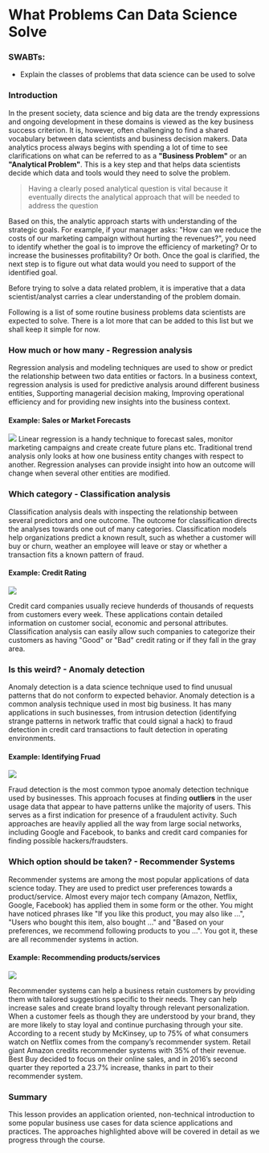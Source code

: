 
# What Problems Can Data Science Solve 

### SWABTs:
    
* Explain the classes of problems that data science can be used to solve


### Introduction 

In the present society, data science and big data are the trendy expressions and ongoing development in these domains is viewed as the key business success criterion. It is, however, often challenging to find a shared vocabulary between data scientists and business decision makers. Data analytics process always begins with spending a lot of time to see clarifications on what can be referred to as a **"Business Problem"** or an **"Analytical Problem"**. This is a key step and that helps data scientists decide which data and tools would they need to solve the problem. 

> Having a clearly posed analytical question is vital because it eventually directs the analytical approach that will be needed to address the question

Based on this, the analytic approach starts with understanding of the strategic goals. For example, if your manager asks: "How can we reduce the costs of our marketing campaign without hurting the revenues?", you need to identify whether the goal is to improve the efficiency of marketing? Or to increase the businesses profitability? Or both. Once the goal is clarified, the next step is to figure out what data would you need to support of the identified goal. 

Before trying to solve a data related problem, it is imperative that a data scientist/analyst carries a clear understanding of the problem domain. 

Following is a list of some routine business problems data scientists are expected to solve. There is a lot more that can be added to this list but we shall keep it simple for now. 

### How much or how many - Regression analysis

Regression analysis and modeling techniques are used to show or predict the relationship between two data entities or factors. In a business context, regression analysis is used for predictive analysis around different business entities, Supporting managerial decision making, Improving operational efficiency and for providing new insights into the business context. 

#### Example:  Sales or Market Forecasts

![](https://analysights.files.wordpress.com/2010/05/051310_0140_forecastfri21.png?w=450)
Linear regression is a handy technique to forecast sales, monitor marketing campaigns and create create future plans etc. Traditional trend analysis only looks at how one business entity changes with respect to another. Regression analyses can provide insight into how an outcome will change when several other entities are modified.


### Which category - Classification analysis

Classification analysis deals with inspecting the relationship between several predictors  and one outcome. The outcome for classification directs the analyses towards one out of many categories. Classification models help organizations predict a known result, such as whether a customer will buy or churn, weather an employee will leave or stay or whether a transaction fits a known pattern of fraud.

#### Example: Credit Rating

![](https://image.slidesharecdn.com/creditratingagencies-150922200742-lva1-app6891/95/credit-rating-agencies-15-638.jpg?cb=1442952619)

Credit card companies usually recieve hunderds of thousands of requests from customers every week. These applications contain detailed information on customer social, economic and personal attributes. Classification analysis can easily allow such companies to categorize their customers as having "Good" or "Bad" credit rating or if they fall in the gray area. 


### Is this weird? - Anomaly detection

Anomaly detection is a data science technique used to find unusual patterns that do not conform to expected behavior. Anomaly detection is a common analysis technique used in most big business. It has many applications in such businesses, from intrusion detection (identifying strange patterns in network traffic that could signal a hack) to fraud detection in credit card transactions to fault detection in operating environments.

#### Example: Identifying Fruad

![](https://cdn-images-1.medium.com/max/1200/1*F_yiILIE954AZPgPADx76A.png)

Fraud detection is the most common typoe anomaly detection technique used by businesses. This approach focuses at finding **outliers** in the user usage data that appear to have patterns unlike the majority of users.  This serves as a first indication for presence of a fraudulent activity. Such approaches are heavily applied all the way from large social networks, including Google and Facebook, to banks and credit card companies for finding possible hackers/fraudsters.

### Which option should be taken? - Recommender Systems

Recommender systems are among the most popular applications of data science today. They are used to predict user preferences towards a product/service. Almost every major tech company (Amazon, Netflix, Google, Facebook) has applied them in some form or the other. You might have noticed phrases like "If you like this product, you may also like ...", "Users who bought this item, also bought ..." and "Based on your preferences, we recommend following products to you ...". You got it, these are all recommender systems in action. 

#### Example: Recommending products/services

![](http://blog.prediction.io/assets/images/Masters.png)

Recommender systems can help a business retain customers by providing them with tailored suggestions specific to their needs. They can help increase sales and create brand loyalty through relevant personalization. When a customer feels as though they are understood by your brand, they are more likely to stay loyal and continue purchasing through your site.
According to a recent study by McKinsey, up to 75% of what consumers watch on Netflix comes from the company’s recommender system. Retail giant Amazon credits recommender systems with 35% of their revenue. Best Buy decided to focus on their online sales, and in 2016’s second quarter they reported a 23.7% increase, thanks in part to their recommender system. 


### Summary
This lesson provides an application oriented, non-technical introduction to some popular business use cases for data science applications and practices. The approaches highlighted above will be covered in detail as we progress through the course. 
